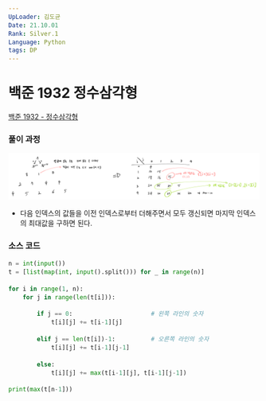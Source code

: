 ```yaml
---
UpLoader: 김도균
Date: 21.10.01
Rank: Silver.1
Language: Python
tags: DP
---
```


# 백준 1932 정수삼각형

[백준 1932 - 정수삼각형](https://www.acmicpc.net/problem/1932)  
  

### 풀이 과정  

![1932](images/1932_김도균.png)

- 다음 인덱스의 값들을 이전 인덱스로부터 더해주면서 모두 갱신되면 마지막 인덱스의 최대값을 구하면 된다.

### 소스 코드

```py
n = int(input())
t = [list(map(int, input().split())) for _ in range(n)]

for i in range(1, n):
    for j in range(len(t[i])):
        
        if j == 0:                      # 왼쪽 라인의 숫자
            t[i][j] += t[i-1][j]

        elif j == len(t[i])-1:          # 오른쪽 라인의 숫자
            t[i][j] += t[i-1][j-1]

        else:
            t[i][j] += max(t[i-1][j], t[i-1][j-1])

print(max(t[n-1]))
```